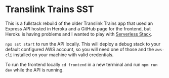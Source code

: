 # Translink Trains SST

This is a fullstack rebuild of the older Translink Trains app that used an Express API hosted in Heroku and a GitHub page for the frontend, but Heroku is having problems and I wanted to play with [Serverless Stack](https://serverless-stack.com/).

`npx sst start` to run the API locally. This will deploy a debug stack to your default configured AWS account, so you will need one of those and the `aws-cli` installed on your machine with valid credentials.

To run the frontend locally `cd frontend` in a new terminal and run `npm run dev` while the API is running.

